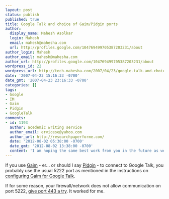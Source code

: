 ```yaml
---
layout: post
status: publish
published: true
title: Google Talk and choice of Gaim/Pidgin ports
author:
  display_name: Mahesh Asolkar
  login: Mahesh
  email: mahesh@mahesha.com
  url: http://profiles.google.com/104769499705387203231/about
author_login: Mahesh
author_email: mahesh@mahesha.com
author_url: http://profiles.google.com/104769499705387203231/about
wordpress_id: 22
wordpress_url: http://tech.mahesha.com/2007/04/23/google-talk-and-choice-of-gaimpidgin-ports/
date: '2007-04-23 15:16:33 -0700'
date_gmt: '2007-04-23 23:16:33 -0700'
categories: []
tags:
- Google
- IM
- Gaim
- Pidgin
- GoogleTalk
comments:
- id: 1193
  author: acedemic writing service
  author_email: ervicese@yahoo.com
  author_url: http://researchpaperforme.com/
  date: '2012-08-02 05:38:00 -0700'
  date_gmt: '2012-08-02 13:38:00 -0700'
  content: 'I am hoping the same best work from you in the future as well. '
---
```

<p>If you use <a href="http://www.pidgin.im/" title="Gaim/Pidgin">Gaim</a> - er... or should I say <a href="http://en.wikipedia.org/wiki/Pidgin_%28software%29" title="Pidgin on Wikipedia">Pidgin</a> - to connect to Google Talk, you probably use the usual 5222 port as mentioned in the instructions on <a href="http://www.google.com/support/talk/bin/answer.py?answer=24073" title="How do I configure Gaim for Google Talk?">configuring Gaim for Google Talk</a>.</p>
<p>If for some reason, your firewall/network does not allow communication on port 5222, <a href="http://www.google.com/support/talk/bin/answer.py?answer=27930" title="What ports does Google Talk require?">give port 443 a try</a>. It worked for me.</p>

